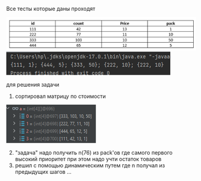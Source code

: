 
Все тесты которые даны проходят  

![img.png](img.png)
![img_1.png](img_1.png)

для решения задачи
1) сортировал матрицу по стоимости 

![img_2.png](img_2.png)

2) "задача" надо получить n(76) из pack'ов где самого первого высокий приоритет при этом надо учти остаток товаров
3) решил с помощью динамическим путем где n получал из предыдущих шагов ...
  
